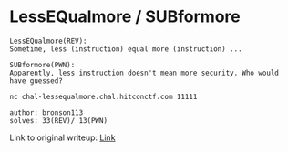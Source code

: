 # LessEQualmore / SUBformore

```
LessEQualmore(REV):
Sometime, less (instruction) equal more (instruction) ...

SUBformore(PWN):
Apparently, less instruction doesn't mean more security. Who would have guessed?

nc chal-lessequalmore.chal.hitconctf.com 11111

author: bronson113
solves: 33(REV)/ 13(PWN)
```

Link to original writeup: [Link](https://bronson113.github.io/2023/09/10/hitcon-ctf-2023-lessequalmore-subformore.html)
